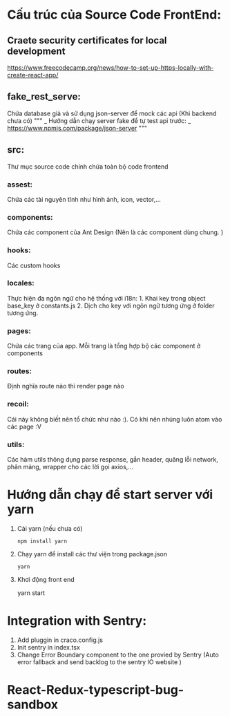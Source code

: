 # Cấu trúc của Source Code FrontEnd:

## Craete security certificates for local development

https://www.freecodecamp.org/news/how-to-set-up-https-locally-with-create-react-app/

## fake_rest_serve:

Chứa database giả và sử dụng json-server để mock các api (Khi backend chưa có)
"""
_ Hướng dẫn chạy server fake để tự test api trước:
_ https://www.npmjs.com/package/json-server
"""

## src:

Thư mục source code chính chứa toàn bộ code frontend

### assest:

Chứa các tài nguyên tĩnh như hình ảnh, icon, vector,...

### components:

Chứa các component của Ant Design (Nên là các component dùng chung. )

### hooks:

Các custom hooks

### locales:

Thực hiện đa ngôn ngữ cho hệ thống với i18n: 1. Khai key trong object base_key ở constants.js 2. Dịch cho key với ngôn ngữ tương ứng ở folder tương ứng.

### pages:

Chứa các trang của app. Mỗi trang là tổng hợp bộ các component ở components

### routes:

Định nghĩa route nào thì render page nào

### recoil:

Cái này không biết nên tổ chức như nào :). Có khi nên nhúng luôn atom vào các page :V

### utils:

Các hàm utils thông dụng parse response, gắn header, quăng lỗi network, phân mảng, wrapper cho các lời gọi axios,...

# Hướng dẫn chạy để start server với yarn

1.  Cài yarn (nếu chưa có)

        npm install yarn

2.  Chạy yarn để install các thư viện trong package.json

        yarn

3.  Khơi động front end

    yarn start

# Integration with Sentry:

1. Add pluggin in craco.config.js
2. Init sentry in index.tsx
3. Change Error Boundary component to the one provied by Sentry (Auto error fallback and send backlog to the sentry IO website )
# React-Redux-typescript-bug-sandbox
